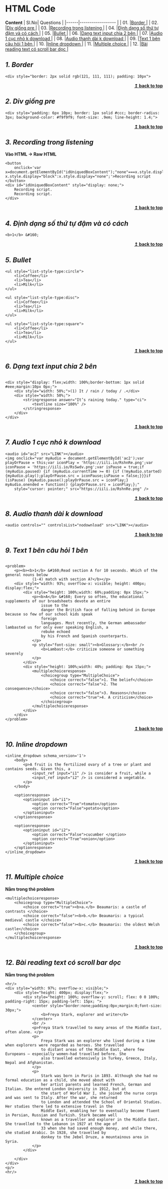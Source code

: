 # HTML Code

<a id="Content">**Content**</a>
| Sl.No|  Questions        |
|------|------------------ |
| 01.  |[Border ](#Border )|
| 02.  |[Div giống pre ](#Div-giống-pre)|
| 03.  |[Recording trong listening ](#Recording-trong-listening)|
| 04.  |[Định dạng số thứ tự đậm và có cách ](#Định-dạng-số-thứ-tự-đậm-và-có-cách)|
| 05.  |[Bullet ](#Bullet)|
| 06.  |[Dạng text input chia 2 bên ](#Dạng-text-input-chia-2-bên)|
| 07.  |[Audio 1 cục nhỏ k download ](#Audio-1-cục-nhỏ-k-download)|
| 08.  |[Audio thanh dài k download ](#Audio-thanh-dài-k-download)|
| 09.  |[Text 1 bên câu hỏi 1 bên ](#Text-1-bên-câu-hỏi-1-bên)|
| 10.  |[Inline dropdown ](#Inline-dropdown)|
| 11.  |[Multiple choice ](#Multiple-choice)|
| 12.  |[Bài reading text có scroll bar dọc ](#Bài-reading-text-có-scroll-bar-dọc)|

## <a id="Border"></a>***1. Border***
```
<div style="border: 2px solid rgb(121, 111, 111); padding: 10px">
```
<div align="right">
    <b><a href="Content">↥ back to top</a></b>
</div>

## <a id="Div-giống-pre"></a>***2. Div giống pre***
```
<div style="padding: 6px 10px; border: 1px solid #ccc; border-radius: 3px; background-color: #f9f9f9; font-size: .9em; line-height: 1.4;">
```
<div align="right">
    <b><a href="Content">↥ back to top</a></b>
</div>

## <a id="Recording-trong-listening"></a>***3. Recording trong listening***
**Vào HTML -> Raw HTML**
```
<button
    onclick='var x=document.getElementById("idUniquedBoxContent");"none"===x.style.display?x.style.display="block":x.style.display="none";'>Recording script
</button>
<div id="idUniquedBoxContent" style="display: none;">
    Recording script.
    Recording script.
</div>
```
<div align="right">
    <b><a href="Content">↥ back to top</a></b>
</div>

## <a id="Định-dạng-số-thứ-tự-đậm-và-có-cách"></a>***4. Định dạng số thứ tự đậm và có cách***
```
<b>1</b> &#160;
```
<div align="right">
    <b><a href="Content">↥ back to top</a></b>
</div>

## <a id="Bullet"></a>***5. Bullet***
```
<ul style="list-style-type:circle">
    <li>Coffee</li>
    <li>Tea</li>
    <li>Milk</li>
</ul>

<ul style="list-style-type:disc">
    <li>Coffee</li>
    <li>Tea</li>
    <li>Milk</li>
</ul>

<ul style="list-style-type:square">
    <li>Coffee</li>
    <li>Tea</li>
    <li>Milk</li>
</ul>
```
<div align="right">
    <b><a href="Content">↥ back to top</a></b>
</div>

## <a id="Dạng-text-input-chia-2-bên"></a>***6. Dạng text input chia 2 bên***
<p align="center">
  <img src="asset/6.png" alt="" width="auto" />
</p>

```
<div style="display: flex;width: 100%;border-bottom: 1px solid #eee;margin:10px 0px;">
    <div style="width: 50%;">(1) It / rain / today / .</div>
    <div style="width: 50%;">
        <stringresponse answer="It’s raining today." type="ci">
            <textline size="100%" />
        </stringresponse>
    </div>
</div>
```
<div align="right">
    <b><a href="Content">↥ back to top</a></b>
</div>

## <a id="Audio-1-cục-nhỏ-k-download"></a>***7. Audio 1 cục nhỏ k download***

```
<audio id="ac2" src="LINK"></audio>
<img onclick="var myAudio = document.getElementById('ac2');var playOrPause = this;var iconPlay = 'https://iili.io/RshnRe.png';var iconPause = 'https://iili.io/RsSwdv.png';var isPause = true;if (myAudio.paused) {if (myAudio.currentTime >= 0) {if (!myAudio.started) {myAudio.play();playOrPause.src = iconPause;isPause = false;}}}if (isPause) {myAudio.pause();playOrPause.src = iconPlay;} myAudio.onended = function() {playOrPause.src = iconPlay;};"
    style="cursor: pointer;" src="https://iili.io/RshnRe.png" />
```
<div align="right">
    <b><a href="Content">↥ back to top</a></b>
</div>

## <a id="Audio-thanh-dài-k-download"></a>***8. Audio thanh dài k download***

```
<audio controls="" controlsList="nodownload" src="LINK"></audio>
```
<div align="right">
    <b><a href="Content">↥ back to top</a></b>
</div>

## <a id="Text-1-bên-câu-hỏi-1-bên"></a>***9. Text 1 bên câu hỏi 1 bên***
<p align="center">
  <img src="asset/9.png" alt="" width="auto" />
</p>

```
<problem>
    <p><b><b>1</b> &#160;Read section A for 10 seconds. Which of the general nouns below
            (1-4) match with section A?</b></p>
    <div style="width: 93%; overflow-x: visible; height: 400px; display:flex;">
        <div style="height: 100%;width: 60%;padding: 0px 15px;">
            <p><b>A</b> &#160; Every so often, the educational supplements of our broadsheets devote an entire
                issue to the
                danger the British face of falling behind in Europe because so few of our school kids speak
                foreign
                languages. Most recently, the German ambassador lambasted us for only ever speaking English, a
                rebuke echoed
                by his French and Spanish counterparts.
            </p>
            <p style="font-size: small"><b>Glossary:</b><br />
                <b>Lambast:</b> criticize someone or something severely
            </p>
        </div>
        <div style="height: 100%;width: 40%; padding: 0px 15px;">
            <multiplechoiceresponse>
                <choicegroup type="MultipleChoice">
                    <choice correct="false">1. The belief</choice>
                    <choice correct="false">2. The consequence</choice>
                    <choice correct="false">3. Reasons</choice>
                    <choice correct="true">4. A criticism</choice>
                </choicegroup>
            </multiplechoiceresponse>
        </div>
    </div>
</problem>
```
<div align="right">
    <b><a href="Content">↥ back to top</a></b>
</div>

## <a id="Inline-dropdown"></a>***10. Inline dropdown***

```
<inline_dropdown schema_version='1'>
    <body>
        <p>A fruit is the fertilized ovary of a tree or plant and contains seeds. Given this, a
            <input_ref input="i1" /> is consider a fruit, while a
            <input_ref input="i2" /> is considered a vegetable.
        </p>
    </body>

    <optionresponse>
        <optioninput id="i1">
            <option correct="True">tomato</option>
            <option correct="False">potato</option>
        </optioninput>
    </optionresponse>

    <optionresponse>
        <optioninput id="i2">
            <option correct="False">cucumber </option>
            <option correct="True">onion</option>
        </optioninput>
    </optionresponse>
</inline_dropdown>
```
<div align="right">
    <b><a href="Content">↥ back to top</a></b>
</div>

## <a id="Multiple-choice"></a>***11. Multiple choice***
**Nằm trong thẻ problem**

```
<multiplechoiceresponse>
    <choicegroup type="MultipleChoice"> 
        <choice correct="true"><b>a.</b> Beaumaris: a castle of contrasts </choice>
        <choice correct="false"><b>b.</b> Beaumaris: a typical medieval castle </choice>
        <choice correct="false"><b>c.</b> Beaumaris: the oldest Welsh castle</choice>
    </choicegroup>
</multiplechoiceresponse>
```
<div align="right">
    <b><a href="Content">↥ back to top</a></b>
</div>

## <a id="Bài-reading-text-có-scroll-bar-dọc"></a>***12. Bài reading text có scroll bar dọc***
**Nằm trong thẻ problem**

```
<hr/>
<div style="width: 97%; overflow-x: visible;">
    <div style="height: 400px; display:flex;">
        <div style="height: 100%; overflow-y: scroll; flex: 0 0 100%; padding-right: 15px; padding-left: 15px; ">
            <center style="border:none;padding:0px;margin:0;font-size: 30px;">
                <b>Freya Stark, explorer and writer</b>
            </center>
            <br />
            <p>Freya Stark travelled to many areas of the Middle East, often alone. </p>
            <p>
                Freya Stark was an explorer who lived during a time when explorers were regarded as heroes. She travelled
                to distant areas of the Middle East, where few Europeans – especially women-had travelled before. She
                also travelled extensively in Turkey, Greece, Italy, Nepal and Afghanistan.
            </p>
            <p>
                Stark was born in Paris in 1893. Although she had no formal education as a child, she moved about with
                her artist parents and learned French, German and Italian. She entered London University in 1912, but at
                the start of World War I, she joined the nurse corps and was sent to Italy. After the war, she returned
                to London and attended the School of Oriental Studies. Her studies there led to extensive travel in the
                Middle East, enabling her to eventually become fluent in Persian, Russian and Turkish. Stark became well
                known as a traveller and explorer in the Middle East. She travelled to the Lebanon in 1927 at the age of
                33 when she had saved enough money, and while there, she studied Arabic. In 1928, she travelled by
                donkey to the Jebel Druze, a mountainous area in Syria.
            </p>
        </div>

    </div>
</div>
<p/>
<hr/>
```
<div align="right">
    <b><a href="Content">↥ back to top</a></b>
</div>